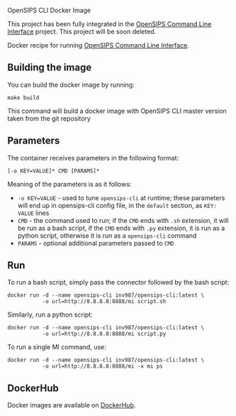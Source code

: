 OpenSIPS CLI Docker Image

This project has been fully integrated in the [OpenSIPS
Command Line Interface](https://github.com/inv987/opensips-cli) project.
This project will be soon deleted.

Docker recipe for running [OpenSIPS Command Line
Interface](https://github.com/inv987/opensips-cli).

## Building the image
You can build the docker image by running:
```
make build
```

This command will build a docker image with OpenSIPS CLI master version taken from
the git repository

## Parameters

The container receives parameters in the following format:
```
[-o KEY=VALUE]* CMD [PARAMS]*
```

Meaning of the parameters is as it follows:

* `-o KEY=VALUE` - used to tune `opensips-cli` at runtime; these parameters
will end up in opensips-cli config file, in the `default` section, as
`KEY: VALUE` lines
* `CMD` - the command used to run; if the `CMD` ends with `.sh` extension, it
will be run as a bash script, if the `CMD` ends with `.py` extension, it is
run as a python script, otherwise it is run as a `opensips-cli` command
* `PARAMS` - optional additional parameters passed to `CMD`

## Run

To run a bash script, simply pass the connector followed by the bash script:
```
docker run -d --name opensips-cli inv987/opensips-cli:latest \
		   -o url=http://8.8.8.8:8888/mi script.sh
```

Similarly, run a python script:
```
docker run -d --name opensips-cli inv987/opensips-cli:latest \
		   -o url=http://8.8.8.8:8888/mi script.py
```

To run a single MI command, use:
```
docker run -d --name opensips-cli inv987/opensips-cli:latest \
		   -o url=http://8.8.8.8:8888/mi -x mi ps
```

## DockerHub

Docker images are available on
[DockerHub](https://hub.docker.com/r/inv987/opensips-cli).
